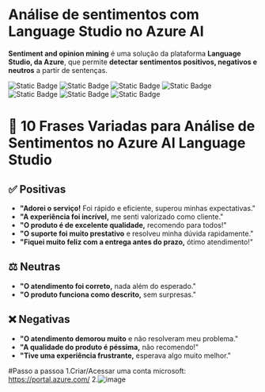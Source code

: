 # Análise de sentimentos com Language Studio no Azure AI
**Sentiment and opinion mining** é uma solução da plataforma **Language Studio, da Azure**, que permite **detectar sentimentos positivos, negativos e neutros** a partir de sentenças.

![Static Badge](https://img.shields.io/badge/Inteligência_Artificial_(IA)-blue)
![Static Badge](https://img.shields.io/badge/NLP-blue)
![Static Badge](https://img.shields.io/badge/Speech_Recognition-blue)
![Static Badge](https://img.shields.io/badge/Sentiment_Mining-blue)
![Static Badge](https://img.shields.io/badge/Opinion_Mining-blue)
![Static Badge](https://img.shields.io/badge/Microsoft_Azure-blue)
![Static Badge](https://img.shields.io/badge/Azure_Language_Studio-blue)

# 🎯 10 Frases Variadas para Análise de Sentimentos no Azure AI Language Studio  

## ✅ Positivas  
- **"Adorei o serviço!** Foi rápido e eficiente, superou minhas expectativas."  
- **"A experiência foi incrível,** me senti valorizado como cliente."  
- **"O produto é de excelente qualidade,** recomendo para todos!"  
- **"O suporte foi muito prestativo** e resolveu minha dúvida rapidamente."  
- **"Fiquei muito feliz com a entrega antes do prazo,** ótimo atendimento!"  

## ⚖️ Neutras  
- **"O atendimento foi correto,** nada além do esperado."  
- **"O produto funciona como descrito,** sem surpresas."  

## ❌ Negativas  
- **"O atendimento demorou muito** e não resolveram meu problema."  
- **"A qualidade do produto é péssima,** não recomendo!"  
- **"Tive uma experiência frustrante,** esperava algo muito melhor."

#Passo a passoa
1.Criar/Acessar uma conta microsoft: https://portal.azure.com/
2.![image](https://github.com/user-attachments/assets/d94c52d9-879f-4ade-8136-0489ef6078d4)

